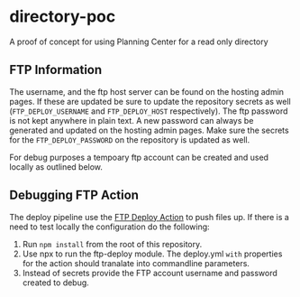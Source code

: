 # directory-poc
A proof of concept for using Planning Center for a read only directory

## FTP Information
The username, and the ftp host server can be found on the hosting admin
pages. If these are updated be sure to update the repository secrets as
well (`FTP_DEPLOY_USERNAME` and `FTP_DEPLOY_HOST` respectively). The
ftp password is not kept anywhere in plain text. A new password can
always be generated and updated on the hosting admin pages. Make sure
the secrets for the `FTP_DEPLOY_PASSWORD` on the repository is updated
as well.

For debug purposes a tempoary ftp account can be created and used
locally as outlined below.

## Debugging FTP Action
The deploy pipeline use the
[FTP Deploy Action](https://github.com/SamKirkland/FTP-Deploy-Action)
to push files up. If there is a need to test locally the configuration
do the following:

1. Run `npm install` from the root of this repository.
2. Use npx to run the ftp-deploy module. The deploy.yml `with` properties for the action should tranalate into commandline parameters.
3. Instead of secrets provide the FTP account username and password created to debug.
